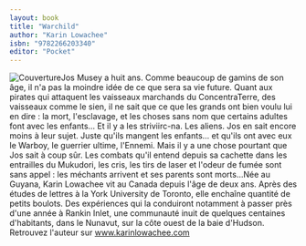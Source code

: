 ```yaml
---
layout: book
title: "Warchild"
author: "Karin Lowachee"
isbn: "9782266203340"
editor: "Pocket"
---
```

![Couverture](/img/9782266203340.jpg)Jos Musey a huit ans. Comme beaucoup de gamins de son âge, il n'a pas la moindre idée de ce que sera sa vie future. Quant aux pirates qui attaquent les vaisseaux marchands du ConcentraTerre, des vaisseaux comme le sien, il ne sait que ce que les grands ont bien voulu lui en dire : la mort, l'esclavage, et les choses sans nom que certains adultes font avec les enfants... Et il y a les striviirc-na. Les aliens. Jos en sait encore moins à leur sujet. Juste qu'ils mangent les enfants... et qu'ils ont avec eux le Warboy, le guerrier ultime, l'Ennemi. Mais il y a une chose pourtant que Jos sait à coup sûr. Les combats qu'il entend depuis sa cachette dans les entrailles du Mukudori, les cris, les tirs de laser et l'odeur de fumée sont sans appel : les méchants arrivent et ses parents sont morts...Née au Guyana, Karin Lowachee vit au Canada depuis l'âge de deux ans. Après des études de lettres à la York University de Toronto, elle enchaîne quantité de petits boulots. Des expériences qui la conduiront notamment à passer près d'une année à Rankin Inlet, une communauté inuit de quelques centaines d'habitants, dans le Nunavut, sur la côte ouest de la baie d'Hudson.  
Retrouvez l'auteur sur www.karinlowachee.com